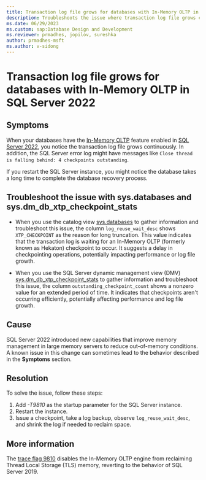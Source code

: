 ```yaml
---
title: Transaction log file grows for databases with In-Memory OLTP in SQL Server 2022
description: Troubleshoots the issue where transaction log file grows continuously for databases with In-Memory OLTP enabled in SQL Server 2022.
ms.date: 06/29/2023
ms.custom: sap:Database Design and Development
ms.reviewer: prmadhes, jopilov, sureshka
author: prmadhes-msft
ms.author: v-sidong
---
```

# Transaction log file grows for databases with In-Memory OLTP in SQL Server 2022

## Symptoms

When your databases have the [In-Memory OLTP](/sql/relational-databases/in-memory-oltp/overview-and-usage-scenarios) feature enabled in [SQL Server 2022](/sql/sql-server/what-s-new-in-sql-server-2022), you notice the transaction log file grows continuously. In addition, the SQL Server error log might have messages like `Close thread is falling behind: 4 checkpoints outstanding`.

If you restart the SQL Server instance, you might notice the database takes a long time to complete the database recovery process.

## Troubleshoot the issue with sys.databases and sys.dm_db_xtp_checkpoint_stats

- When you use the catalog view [sys.databases](/sql/relational-databases/system-catalog-views/sys-databases-transact-sql) to gather information and troubleshoot this issue, the column `log_reuse_wait_desc` shows `XTP_CHECKPOINT` as the reason for long truncation. This value indicates that the transaction log is waiting for an In-Memory OLTP (formerly known as Hekaton) checkpoint to occur. It suggests a delay in checkpointing operations, potentially impacting performance or log file growth.

- When you use the SQL Server dynamic management view (DMV) [sys.dm_db_xtp_checkpoint_stats](/sql/relational-databases/system-dynamic-management-views/sys-dm-db-xtp-checkpoint-stats-transact-sql) to gather information and troubleshoot this issue, the column `outstanding_checkpoint_count` shows a nonzero value for an extended period of time. It indicates that checkpoints aren't occurring efficiently, potentially affecting performance and log file growth.

## Cause

SQL Server 2022 introduced new capabilities that improve memory management in large memory servers to reduce out-of-memory conditions. A known issue in this change can sometimes lead to the behavior described in the **Symptoms** section.

## Resolution

To solve the issue, follow these steps:

1. Add *-T9810* as the startup parameter for the SQL Server instance.
1. Restart the instance.
1. Issue a checkpoint, take a log backup, observe `log_reuse_wait_desc`, and shrink the log if needed to reclaim space.

## More information

The [trace flag 9810](/sql/t-sql/database-console-commands/dbcc-traceon-trace-flags-transact-sql#tf9810) disables the In-Memory OLTP engine from reclaiming Thread Local Storage (TLS) memory, reverting to the behavior of SQL Server 2019.
